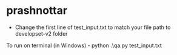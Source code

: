 # prashnottar

- Change the first line of test_input.txt to match your file path to developset-v2 folder

To run on terminal (in Windows) - python .\qa.py test_input.txt
